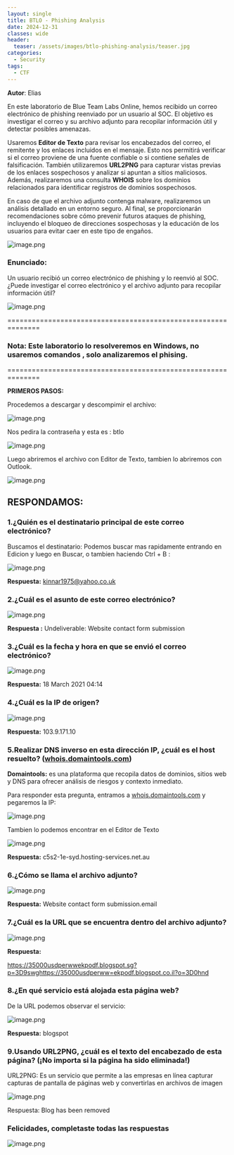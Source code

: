 ```yaml
---
layout: single
title: BTLO - Phishing Analysis
date: 2024-12-31
classes: wide
header:
  teaser: /assets/images/btlo-phishing-analysis/teaser.jpg
categories:
  - Security
tags:
  - CTF
---
```


**Autor**: Elias

En este laboratorio de Blue Team Labs Online, hemos recibido un correo electrónico de phishing reenviado por un usuario al SOC. El objetivo es investigar el correo y su archivo adjunto para recopilar información útil y detectar posibles amenazas.

Usaremos **Editor de Texto** para revisar los encabezados del correo, el remitente y los enlaces incluidos en el mensaje. Esto nos permitirá verificar si el correo proviene de una fuente confiable o si contiene señales de falsificación. También utilizaremos **URL2PNG** para capturar vistas previas de los enlaces sospechosos y analizar si apuntan a sitios maliciosos. Además, realizaremos una consulta **WHOIS** sobre los dominios relacionados para identificar registros de dominios sospechosos.

En caso de que el archivo adjunto contenga malware, realizaremos un análisis detallado en un entorno seguro. Al final, se proporcionarán recomendaciones sobre cómo prevenir futuros ataques de phishing, incluyendo el bloqueo de direcciones sospechosas y la educación de los usuarios para evitar caer en este tipo de engaños.

![image.png](/assets/images/btlo-phishing-analysis/image%201.png)

### Enunciado:

Un usuario recibió un correo electrónico de phishing y lo reenvió al SOC. ¿Puede investigar el correo electrónico y el archivo adjunto para recopilar información útil?

![image.png](/assets/images/btlo-phishing-analysis/8023badc-497c-4772-be6e-fe2b199a01f3.png)

==============================================================

### **Nota:** Este laboratorio lo resolveremos en Windows, no usaremos comandos , solo analizaremos el phising.

==============================================================

**PRIMEROS PASOS:**

Procedemos a descargar y descompimir el archivo:

![image.png](/assets/images/btlo-phishing-analysis/2d77883a-428f-4e6d-8020-579fdfcb9d2b.png)

Nos pedira la contraseña y esta es : btlo

![image.png](/assets/images/btlo-phishing-analysis/956dfe92-8190-4199-b751-fa0f3c7fcc67.png)

Luego abriremos el archivo con Editor de Texto, tambien lo abriremos con Outlook.

![image.png](/assets/images/btlo-phishing-analysis/53779d57-479c-4954-b103-c6a3d0b8bdc8.png)

## RESPONDAMOS:

### 1.¿Quién es el destinatario principal de este correo electrónico?

Buscamos el destinatario: Podemos buscar mas rapidamente entrando en Edicion y luego en Buscar, o tambien haciendo Ctrl + B :

![image.png](/assets/images/btlo-phishing-analysis/7ed2032e-8fb1-4791-85de-bc67d01940bd.png)

**Respuesta:** kinnar1975@yahoo.co.uk 

### 2.¿Cuál es el asunto de este correo electrónico?

![image.png](/assets/images/btlo-phishing-analysis/377b796e-df68-41a8-8049-a8c814337acd.png)

**Respuesta :** Undeliverable: Website contact form submission

### 3.¿Cuál es la fecha y hora en que se envió el correo electrónico?

![image.png](/assets/images/btlo-phishing-analysis/f6909762-85e4-497a-85bb-79153fddfabd.png)

**Respuesta:** 18 March 2021 04:14

### 4.¿Cuál es la IP de origen?

![image.png](/assets/images/btlo-phishing-analysis/572b7082-bf86-4cf1-8933-767d80ec439c.png)

**Respuesta:** 103.9.171.10

### 5.Realizar DNS inverso en esta dirección IP, ¿cuál es el host resuelto? ([whois.domaintools.com](http://whois.domaintools.com/))

**Domaintools:** es una plataforma que recopila datos de dominios, sitios web y DNS para ofrecer análisis de riesgos y contexto inmediato.

Para responder esta pregunta, entramos a  [whois.domaintools.com](http://whois.domaintools.com/) y pegaremos la IP:

![image.png](/assets/images/btlo-phishing-analysis/6b1375f7-8c0c-41ee-9e45-68c5beae23f6.png)

Tambien lo podemos encontrar en el Editor de Texto

![image.png](/assets/images/btlo-phishing-analysis/68c4735e-00fe-4369-93df-0874ad0fb148.png)

**Respuesta:** c5s2-1e-syd.hosting-services.net.au

### 6.¿Cómo se llama el archivo adjunto?

![image.png](/assets/images/btlo-phishing-analysis/18f7466e-92bd-448d-be72-1b1ba2e2c5b5.png)

**Respuesta:** Website contact form submission.email

### 7.¿Cuál es la URL que se encuentra dentro del archivo adjunto?

![image.png](/assets/images/btlo-phishing-analysis/20ca3998-4e6b-466f-a078-5d2cd97ff6ef.png)

**Respuesta:** 

https://35000usdperwwekpodf.blogspot.sg?p=3D9swghttps://35000usdperww=ekpodf.blogspot.co.il?o=3D0hnd

### 8.¿En qué servicio está alojada esta página web?

De la URL podemos observar el servicio:

![image.png](/assets/images/btlo-phishing-analysis/ef877c2c-422f-4889-b8ec-bf7556158b88.png)

**Respuesta:** blogspot

### 9.Usando URL2PNG, ¿cuál es el texto del encabezado de esta página? (¡No importa si la página ha sido eliminada!)

URL2PNG: Es un servicio que permite a las empresas en línea capturar capturas de pantalla de páginas web y convertirlas en archivos de imagen

![image.png](/assets/images/btlo-phishing-analysis/dd845831-3b82-4353-9b29-f03bab1cc4ab.png)

Respuesta: Blog has been removed

### **Felicidades, completaste todas las respuestas**

![image.png](/assets/images/btlo-phishing-analysis/91e7567a-3b68-434c-8521-093b99400baf.png)